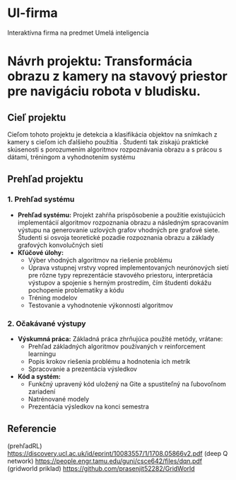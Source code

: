 # UI-firma
Interaktívna firma na predmet Umelá inteligencia

# Návrh projektu: Transformácia obrazu z kamery na stavový priestor pre navigáciu robota v bludisku.

## Cieľ projektu

Cieľom tohoto projektu je detekcia a klasifikácia objektov na snímkach z kamery s
cieľom ich ďalšieho použitia . Študenti tak získajú praktické skúsenosti s porozumením
algoritmov rozpoznávania obrazu a s prácou s dátami, tréningom a vyhodnotením
systému

## Prehľad projektu

### 1. Prehľad systému
* **Prehľad systému:** Projekt zahŕňa prispôsobenie a použitie existujúcich implementácií
algoritmov rozpoznania obrazu a následným spracovaním výstupu na
generovanie uzlových grafov vhodných pre grafové siete.
Študenti si osvoja teoretické pozadie rozpoznania obrazu a základy
grafových konvolučných sietí
* **Kľúčové úlohy:**
    * Výber vhodných algoritmov na riešenie problému
    * Úprava vstupnej vrstvy vopred implementovaných neurónových sietí pre rôzne typy reprezentácie stavového priestoru, interpretácia výstupov a spojenie s herným prostredím, čím študenti dokážu pochopenie problematiky a kódu
    * Tréning modelov
    * Testovanie a vyhodnotenie výkonnosti algoritmov

### 2. Očakávané výstupy
* **Výskumná práca:** Základná práca zhrňujúca použité metódy, vrátane:
    * Prehľad základných algoritmov používaných v reinforcement learningu
    * Popis krokov riešenia problému a hodnotenia ich metrík
    * Spracovanie a prezentácia výsledkov
* **Kód a systém:**
    * Funkčný upravený kód uložený na Gite a spustiteľný na ľubovoľnom zariadení
    * Natrénované modely
    * Prezentácia výsledkov na konci semestra

## Referencie
(prehľadRL) https://discovery.ucl.ac.uk/id/eprint/10083557/1/1708.05866v2.pdf
(deep Q network) https://people.engr.tamu.edu/guni/csce642/files/dqn.pdf (gridworld priklad) https://github.com/prasenjit52282/GridWorld

